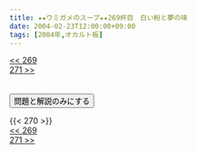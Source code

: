 ```yaml
---
title: ★★ウミガメのスープ★★269杯目　白い粉と夢の味
date: 2004-02-23T12:00:00+09:00
tags: [2004年,オカルト板]
---
```

<div class="th_left"><a href="../269"><< 269</a></div>
<div class="th_right"><a href="../271">271 >></a></div>
<br><br>
<script src="../../js/cupsoup.js"></script>
<form>
<input type="button" value="問題と解説のみにする" onClick="toggleCupsoup()">
</form>
{{< 270 >}}
<div class="th_left"><a href="../269"><< 269</a></div>
<div class="th_right"><a href="../271">271 >></a></div>
